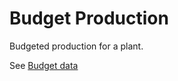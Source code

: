 # Budget Production

Budgeted production for a plant.

See [Budget data](../../../data_collection/budget_data.md)

